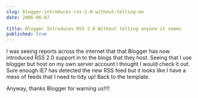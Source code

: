 ```yaml
---
slug: blogger-introduces-rss-2-0-without-telling-an
date: 2006-06-07
 
title: Blogger Introduces RSS 2.0 Without telling anyone it seems
published: true
---
```

I was seeing reports across the internet that that Blogger has now introduced RSS 2.0 support in to the blogs that they host.  Seeing that I use blogger but host on my own server account I thought I would check it out.  Sure enough IE7 has detected the new RSS feed but it looks like I have a mess of feeds that I need to tidy up!   Back to the template.<p />Anyway, thanks Blogger for warning us!!!!

